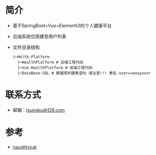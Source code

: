 # 简介

- 基于SpringBoot+Vue+ElementUI的个人健康平台

- 后端系统仅搭建至用户列表

- 文件目录结构

  ```
  ├─Helth-Platform
    ├─HealthPlatform # 后端工程代码
    ├─Vue-HealthPlatform # 前端工程代码
    ├─DataBase-SQL # 数据库的建表语句 请注意!!! 表名 user==easyuser
  ```

# 联系方式

- 邮箱：tsuiraku@126.com

# 参考

- [naughtycat](https://gitee.com/naughtycat)
